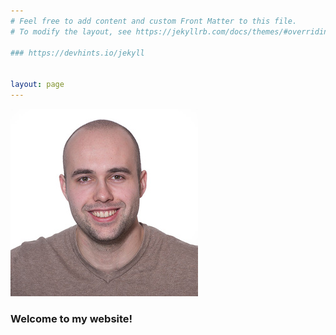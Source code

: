 ```yaml
---
# Feel free to add content and custom Front Matter to this file.
# To modify the layout, see https://jekyllrb.com/docs/themes/#overriding-theme-defaults

### https://devhints.io/jekyll


layout: page
---
```

<!-- <table>
<colgroup>
<col width="30%" />
<col width="70%" />
</colgroup>
<tbody>
<tr>
<td markdown="span">![(c) Fabian Balensiefer](5DIV2041.jpg)</td>
<td markdown="span">*Welcome to my website!*<br></td>
</tr>
<tr>
<td markdown="span"></td>
<td markdown="span">**Please note: This site is currently under construction!**</td>
</tr>
</tbody>
</table> -->
![(c) Fabian Balensiefer](profilepic.jpg)
### Welcome to my website!
